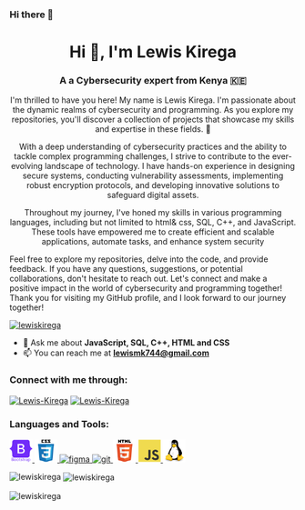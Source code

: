 ### Hi there 👋

<h1 align="center">Hi 👋, I'm Lewis Kirega</h1>
<h3 align="center">A a Cybersecurity expert from Kenya 🇰🇪</h3>

<p align="center">
  I'm thrilled to have you here! My name is Lewis Kirega. I'm passionate about the dynamic realms of cybersecurity and programming. As you explore my repositories, you'll discover a collection of projects that showcase my skills and expertise in these fields. 🏁
  <p align="center">With a deep understanding of cybersecurity practices and the ability to tackle complex programming challenges, I strive to contribute to the ever-evolving landscape of technology. I have hands-on experience in designing secure systems, conducting vulnerability assessments, implementing robust encryption protocols, and developing innovative solutions to safeguard digital assets.</p>
  <p align="center">Throughout my journey, I've honed my skills in various programming languages, including but not limited to html& css, SQL, C++, and JavaScript. These tools have empowered me to create efficient and scalable applications, automate tasks, and enhance system security </p>
  <p>Feel free to explore my repositories, delve into the code, and provide feedback. If you have any questions, suggestions, or potential collaborations, don't hesitate to reach out. Let's connect and make a positive impact in the world of cybersecurity and programming together! Thank you for visiting my GitHub profile, and I look forward to our journey together!</p>
</p>

<p align="left"> <a href="https://twitter.com/Mk_cyberninja" target="blank"><img src="https://img.shields.io/twitter/follow/Mk_cyberninja?logo=twitter&style=for-the-badge" alt="lewiskirega" /></a> </p>

- 💬 Ask me about **JavaScript, SQL, C++, HTML and CSS**
- 📫 You can reach me at **lewismk744@gmail.com**

<h3 align="left">Connect with me through:</h3>
<p align="left">
<a href="https://twitter.com/Mk_cyberninja" target="blank"><img align="center" src="https://raw.githubusercontent.com/rahuldkjain/github-profile-readme-generator/master/src/images/icons/Social/twitter.svg" alt="Lewis-Kirega" height="30" width="40" /></a>
<a href="" target="blank"><img align="center" src="https://raw.githubusercontent.com/rahuldkjain/github-profile-readme-generator/master/src/images/icons/Social/linked-in-alt.svg" alt="Lewis-Kirega" height="30" width="40" /></a>
</p>

<h3 align="left">Languages and Tools:</h3>
<p align="left"> <a href="https://getbootstrap.com" target="_blank" rel="noreferrer"> <img src="https://raw.githubusercontent.com/devicons/devicon/master/icons/bootstrap/bootstrap-plain-wordmark.svg" alt="bootstrap" width="40" height="40"/> </a> <a href="https://www.w3schools.com/css/" target="_blank" rel="noreferrer"> <img src="https://raw.githubusercontent.com/devicons/devicon/master/icons/css3/css3-original-wordmark.svg" alt="css3" width="40" height="40"/> </a> <a href="https://www.figma.com/" target="_blank" rel="noreferrer"> <img src="https://www.vectorlogo.zone/logos/figma/figma-icon.svg" alt="figma" width="40" height="40"/> </a> <a href="https://git-scm.com/" target="_blank" rel="noreferrer"> <img src="https://www.vectorlogo.zone/logos/git-scm/git-scm-icon.svg" alt="git" width="40" height="40"/> </a> <a href="https://www.w3.org/html/" target="_blank" rel="noreferrer"> <img src="https://raw.githubusercontent.com/devicons/devicon/master/icons/html5/html5-original-wordmark.svg" alt="html5" width="40" height="40"/> </a>  <a href="https://developer.mozilla.org/en-US/docs/Web/JavaScript" target="_blank" rel="noreferrer"> <img src="https://raw.githubusercontent.com/devicons/devicon/master/icons/javascript/javascript-original.svg" alt="javascript" width="40" height="40"/> </a> <a href="https://www.linux.org/" target="_blank" rel="noreferrer"> <img src="https://raw.githubusercontent.com/devicons/devicon/master/icons/linux/linux-original.svg" alt="linux" width="40" height="40"/> </a>  </p>

<p><img align="left" src="https://github-readme-stats.vercel.app/api/top-langs?username=lewiskirega&show_icons=true&locale=en&layout=compact" alt="lewiskirega" /></p>

<p>&nbsp;<img align="center" src="https://github-readme-stats.vercel.app/api?username=lewiskirega&show_icons=true&locale=en" alt="lewiskirega" /></p>

<p><img align="center" src="https://github-readme-streak-stats.herokuapp.com/?user=lewiskirega&" alt="lewiskirega" /></p>

